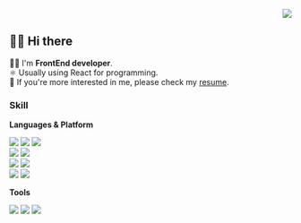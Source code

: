 <!-- HITS 부분 --> 

<p align="right">
 <img src="https://hits.seeyoufarm.com/api/count/incr/badge.svg?url=https%3A%2F%2Fgithub.com%2FGeonyeong-Son%2FAiden%2Fhit-counter&count_bg=%23F5DF4D&title_bg=%23000000&icon=github.svg&icon_color=%23FFFFFF&title=VISIT&edge_flat=false" />
</p>


<!-- 소개 부분 --> 

## 👋🏻 Hi there  
  
 👨‍💻   I'm <b> FrontEnd developer</b>.<br/>
 ⚛️   Usually using React for programming.<br/>
 📝   If you're more interested in me, please check my <a href="https://lienkooky.notion.site/71bf521e9c6b4900820503425769197b">resume</a>.<br/>
<!-- - 📝   Records, rather than memories.
- 😸   Good words, good thoughts and good deeds.
- 🛫   Life is a journey to be experienced, not a problem to be solved. -->


<!-- 기술 소개 부분 -->  

### Skill

<strong>Languages & Platform</strong>
<p>
 <img src="https://img.shields.io/badge/HTML-E34F26?style=flat&logo=HTML5&logoColor=white"/>
 <img src="https://img.shields.io/badge/CSS-1572B6?style=flat&logo=CSS3&logoColor=white"/>
  <img src="https://img.shields.io/badge/JavaScript-F7DF1E?style=flat&logo=JavaScript&logoColor=white"/><br/>
 <img src="https://img.shields.io/badge/React-61DAFB?style=flat&logo=react&logoColor=white"/>
 <img src="https://img.shields.io/badge/styled-components-DB7093?style=flat&logo=styled-components&logoColor=white"/><br/>
 <img src="https://img.shields.io/badge/Node-339933?style=flat&logo=node.js&logoColor=white"/>
 <img src="https://img.shields.io/badge/Express-000000?style=flat&logo=Express&logoColor=white"/><br/>
 <img src="https://img.shields.io/badge/AWS-232F32?style=flat&logo=Amazon AWS&logoColor=white"/>
 <img src="https://img.shields.io/badge/MySQL-4479A1?style=flat&logo=MySQL&logoColor=white"/>
</p>

<strong>Tools</strong>
<p>
 <img src="https://img.shields.io/badge/Discord-5865F2?style=flat&logo=Discord&logoColor=white"/>
 <img src="https://img.shields.io/badge/Git-F05032?style=flat&logo=Git&logoColor=white"/>
 <img src="https://img.shields.io/badge/Slack-4A154B?style=flat&logo=Slack&logoColor=white"/>
</p>


<!-- 제목 <img src="https://capsule-render.vercel.app/api?type=soft&color=auto&height=100&section=header&text=ABOUT%20ME&fontSize=35&animation=fadeIn" />  -->

